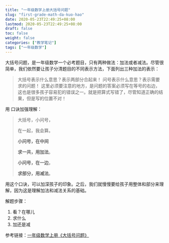 ```yaml
---
title: "一年级数学上册大括号问题"
slug: "first-grade-math-da-kuo-hao"
date: 2020-05-23T22:49:25+08:00
lastmod: 2020-05-23T22:49:25+08:00
draft: false
toc: false
weight: false
categories: ["教学笔记"]
tags: ["一年级数学"]
---
```


 大括号问题，是一年级数学一个必考题目，只有两种做法：加法或者减法。尽管很简单，我们依然要让孩子分清题目的不同表示方法，下面列出三种加法的表示：

> 大括号表示什么意思？表示两部分合起来！
> 问号表示什么意思？表示需要求的问题！
> 这里必须要注意的地方，是问题的答案必须写在等号的右边，这也是很多孩子容易犯的错误之一。就是把算式写错了，尽管知道正确的结果，但是写的位置不对！

用 口诀加强理解：

> 大括号，小问号，
>
> 在一起，我会算。
>
> **小问号，在中间**
>
> **求一共，用加法**。
>
> **小问号，在一边**，
>
> **求部分，用减法**。

用这个口诀，可以加深孩子的印象。之后，我们就慢慢要给孩子用整体和部分来理解，因为这是理解加法和减法关系的基础。

解题步骤：

1. 看？在哪儿
2. 求什么
3. 加还是减

参考链接：[一年级数学上册《大括号问题》](http://www.360doc.cn/mip/800320995.html)



